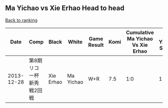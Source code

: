 ## Ma Yichao vs Xie Erhao Head to head

[Back to ranking](../../index.md)




| **Date** | **Comp** | **Black** | **White** | **Game Result** | **Komi** | **Cumulative Ma Yichao Vs Xie Erhao** | **Ma Yichao Streak** | **Xie Erhao Streak** | 
| --- | --- | --- | --- | --- | --- | --- | --- | --- |
| 2013-12-28 | 第8期リコー杯新秀戦2回戦 | Xie Erhao | Ma Yichao | W+R | 7.5 | 1:0 | 1 | 0 |




